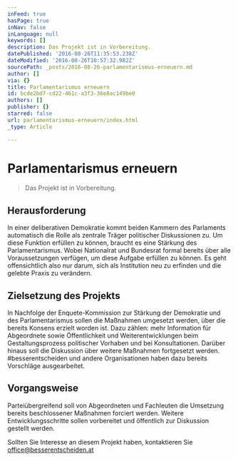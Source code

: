 ```yaml
---
inFeed: true
hasPage: true
inNav: false
inLanguage: null
keywords: []
description: Das Projekt ist in Vorbereitung.
datePublished: '2016-08-26T11:35:53.238Z'
dateModified: '2016-08-26T10:57:32.982Z'
sourcePath: _posts/2016-08-26-parlamentarismus-erneuern.md
author: []
via: {}
title: Parlamentarismus erneuern
id: bcde2bd7-cd22-461c-a3f3-36e8ac149be0
authors: []
publisher: {}
starred: false
url: parlamentarismus-erneuern/index.html
_type: Article

---
```

# Parlamentarismus erneuern

> Das Projekt ist in Vorbereitung.

## Herausforderung

In einer deliberativen Demokratie kommt beiden Kammern des Parlaments automatisch die Rolle als zentrale Träger politischer Diskussionen zu. Um diese Funktion erfüllen zu können, braucht es eine Stärkung des Parlamentarismus. Wobei Nationalrat und Bundesrat formal bereits über alle Voraussetzungen verfügen, um diese Aufgabe erfüllen zu können. Es geht offensichtlich also nur darum, sich als Institution neu zu erfinden und die gelebte Praxis zu verändern.

## Zielsetzung des Projekts

In Nachfolge der Enquete-Kommission zur Stärkung der Demokratie und des Parlamentarismus sollen die Maßnahmen umgesetzt werden, über die bereits Konsens erzielt worden ist. Dazu zählen: mehr Information für Abgeordnete sowie Öffentlichkeit und Weiterentwicklungen beim Gestaltungsprozess politischer Vorhaben und bei Konsultationen. Darüber hinaus soll die Diskussion über weitere Maßnahmen fortgesetzt werden. \#besserentscheiden und andere Organisationen haben dazu bereits Vorschläge ausgearbeitet.

## Vorgangsweise

Parteiübergreifend soll von Abgeordneten und Fachleuten die Umsetzung bereits beschlossener Maßnahmen forciert werden. Weitere Entwicklungsschritte sollen vorbereitet und öffentlich zur Diskussion gestellt werden.

Sollten Sie Interesse an diesem Projekt haben, kontaktieren Sie [office@besserentscheiden.at][0]

[0]: mailto:office@besserentscheiden.at